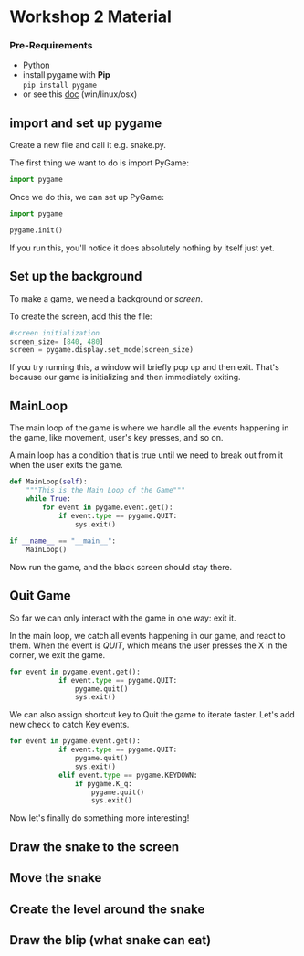 # Workshop 2 Material

### Pre-Requirements
* [Python](https://github.com/HkiPythonWorkshops/Workshops)
* install pygame with **Pip**  
```pip install pygame```
* or see this [doc](http://webprojects.eecs.qmul.ac.uk/fa303/pgs/install.html) (win/linux/osx)


## import and set up pygame

Create a new file and call it e.g. snake.py. 

The first thing we want to do is import PyGame:
```python
import pygame
```

Once we do this, we can set up PyGame: 

```python
import pygame

pygame.init()
```

If you run this, you'll notice it does absolutely nothing by itself just yet.

## Set up the background

To make a game, we need a background or *screen*.

To create the screen, add this the file: 

```python
#screen initialization
screen_size= [840, 480]
screen = pygame.display.set_mode(screen_size)
```

If you try running this, a window will briefly pop up and then exit. That's because our game is initializing and then immediately exiting. 

## MainLoop

The main loop of the game is where we handle all the events happening in the game, like movement, user's key presses, and so on. 

A main loop has a condition that is true until we need to break out from it when the user exits the game. 

```python
def MainLoop(self):
    """This is the Main Loop of the Game"""
    while True:
        for event in pygame.event.get():
            if event.type == pygame.QUIT: 
                sys.exit()
                
if __name__ == "__main__":
    MainLoop()
```
Now run the game, and the black screen should stay there. 

## Quit Game

So far we can only interact with the game in one way: exit it. 

In the main loop, we catch all events happening in our game, and react to them. When the event is *QUIT*, which means the user presses the X in the corner, we exit the game.  

```python
for event in pygame.event.get():
            if event.type == pygame.QUIT:
                pygame.quit()
                sys.exit()
```

We can also assign shortcut key to Quit the game to iterate faster. Let's add new check to catch Key events.
```python
for event in pygame.event.get():
            if event.type == pygame.QUIT:
                pygame.quit()
                sys.exit()
            elif event.type == pygame.KEYDOWN:
                if pygame.K_q:
                    pygame.quit()
                    sys.exit()
```


Now let's finally do something more interesting!

## Draw the snake to the screen

## Move the snake

## Create the level around the snake

## Draw the blip (what snake can eat)
